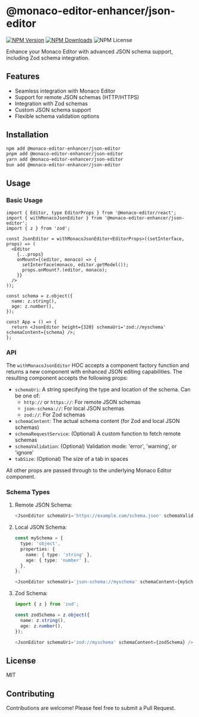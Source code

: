 # @monaco-editor-enhancer/json-editor

[![NPM Version](https://img.shields.io/npm/v/@monaco-editor-enhancer/json-editor)](https://npmjs.com/package/@monaco-editor-enhancer/json-editor)
[![NPM Downloads](https://img.shields.io/npm/dm/@monaco-editor-enhancer/json-editor)](https://npmcharts.com/compare/@monaco-editor-enhancer/json-editor?minimal=true)
![NPM License](https://img.shields.io/npm/l/@monaco-editor-enhancer/json-editor)

Enhance your Monaco Editor with advanced JSON schema support, including Zod schema integration.

## Features

- Seamless integration with Monaco Editor
- Support for remote JSON schemas (HTTP/HTTPS)
- Integration with Zod schemas
- Custom JSON schema support
- Flexible schema validation options

## Installation

```bash
npm add @monaco-editor-enhancer/json-editor
pnpm add @monaco-editor-enhancer/json-editor
yarn add @monaco-editor-enhancer/json-editor
bun add @monaco-editor-enhancer/json-editor
```

## Usage

### Basic Usage

```tsx
import { Editor, type EditorProps } from '@monaco-editor/react';
import { withMonacoJsonEditor } from '@monaco-editor-enhancer/json-editor';
import { z } from 'zod';

const JsonEditor = withMonacoJsonEditor<EditorProps>((setInterface, props) => (
  <Editor
    {...props}
    onMount={(editor, monaco) => {
      setInterface(monaco, editor.getModel());
      props.onMount?.(editor, monaco);
    }}
  />
));

const schema = z.object({
  name: z.string(),
  age: z.number(),
});

const App = () => {
  return <JsonEditor height={320} schemaUri='zod://myschema' schemaContent={schema} />;
};
```

### API

The `withMonacoJsonEditor` HOC accepts a component factory function and returns a new component with enhanced JSON editing capabilities. The resulting component accepts the following props:

- `schemaUri`: A string specifying the type and location of the schema. Can be one of:
  - `http://` or `https://`: For remote JSON schemas
  - `json-schema://`: For local JSON schemas
  - `zod://`: For Zod schemas
- `schemaContent`: The actual schema content (for Zod and local JSON schemas)
- `schemaRequestService`: (Optional) A custom function to fetch remote schemas
- `schemaValidation`: (Optional) Validation mode: 'error', 'warning', or 'ignore'
- `tabSize`: (Optional) The size of a tab in spaces

All other props are passed through to the underlying Monaco Editor component.

### Schema Types

1. Remote JSON Schema:

   ```typescript
   <JsonEditor schemaUri='https://example.com/schema.json' schemaValidation='error' />
   ```

2. Local JSON Schema:

   ```typescript
   const mySchema = {
     type: 'object',
     properties: {
       name: { type: 'string' },
       age: { type: 'number' },
     },
   };

   <JsonEditor schemaUri='json-schema://myschema' schemaContent={mySchema} />;
   ```

3. Zod Schema:

   ```typescript
   import { z } from 'zod';

   const zodSchema = z.object({
     name: z.string(),
     age: z.number(),
   });

   <JsonEditor schemaUri='zod://myschema' schemaContent={zodSchema} />;
   ```

## License

MIT

## Contributing

Contributions are welcome! Please feel free to submit a Pull Request.
